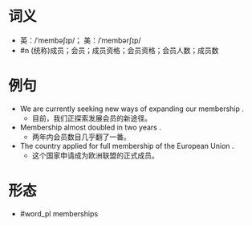# 词义
- 英：/ˈmembəʃɪp/； 美：/ˈmembərʃɪp/
- #n (统称)成员；会员；成员资格；会员资格；会员人数；成员数
# 例句
- We are currently seeking new ways of expanding our membership .
	- 目前，我们正探索发展会员的新途径。
- Membership almost doubled in two years .
	- 两年内会员数目几乎翻了一番。
- The country applied for full membership of the European Union .
	- 这个国家申请成为欧洲联盟的正式成员。
# 形态
- #word_pl memberships
